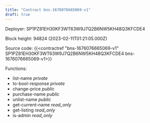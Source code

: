 ```yaml
---
title: "Contract bns-1676076665069-v1"
draft: true
---
```

Deployer: SP1PZ81EH30KF3WT63W9J7Q2B6NW5KH48Q3KFCDE4


 



Block height: 94824 (2023-02-11T01:21:05.000Z)

Source code: {{<contractref "bns-1676076665069-v1" SP1PZ81EH30KF3WT63W9J7Q2B6NW5KH48Q3KFCDE4 bns-1676076665069-v1>}}

Functions:

* list-name _private_
* to-bool-response _private_
* change-price _public_
* purchase-name _public_
* unlist-name _public_
* get-current-name _read_only_
* get-listing _read_only_
* is-admin _read_only_
